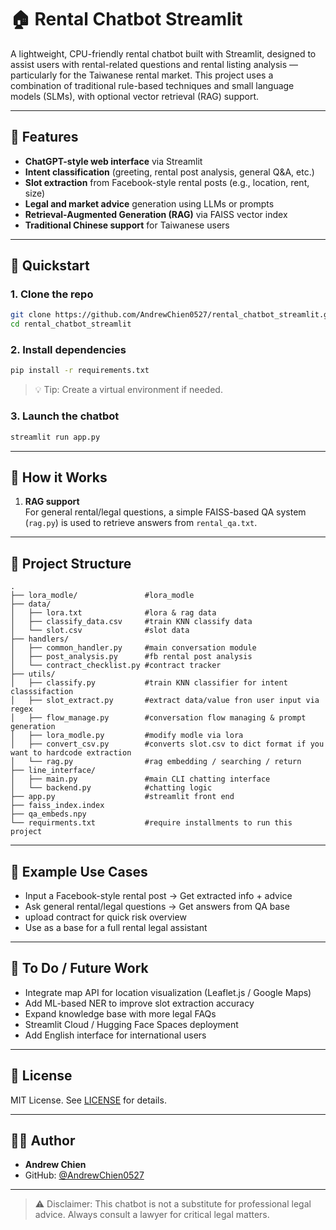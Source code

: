 # 🏠 Rental Chatbot Streamlit

A lightweight, CPU-friendly rental chatbot built with Streamlit, designed to assist users with rental-related questions and rental listing analysis — particularly for the Taiwanese rental market. This project uses a combination of traditional rule-based techniques and small language models (SLMs), with optional vector retrieval (RAG) support.

---

## 🌟 Features

- **ChatGPT-style web interface** via Streamlit
- **Intent classification** (greeting, rental post analysis, general Q&A, etc.)
- **Slot extraction** from Facebook-style rental posts (e.g., location, rent, size)
- **Legal and market advice** generation using LLMs or prompts
- **Retrieval-Augmented Generation (RAG)** via FAISS vector index
- **Traditional Chinese support** for Taiwanese users

---

## 🚀 Quickstart

### 1. Clone the repo

```bash
git clone https://github.com/AndrewChien0527/rental_chatbot_streamlit.git
cd rental_chatbot_streamlit
```

### 2. Install dependencies

```bash
pip install -r requirements.txt
```

> 💡 Tip: Create a virtual environment if needed.

### 3. Launch the chatbot

```bash
streamlit run app.py
```

---

## 🧠 How it Works

1. **RAG support**  
   For general rental/legal questions, a simple FAISS-based QA system (`rag.py`) is used to retrieve answers from `rental_qa.txt`.

---

## 📂 Project Structure

```
.
├── lora_modle/               #lora_modle
├── data/
│   ├── lora.txt              #lora & rag data
│   ├── classify_data.csv     #train KNN classify data
│   └── slot.csv              #slot data
├── handlers/
│   ├── common_handler.py     #main conversation module
│   ├── post_analysis.py      #fb rental post analysis
│   └── contract_checklist.py #contract tracker
├── utils/
│   ├── classify.py           #train KNN classifier for intent classsifaction
│   ├── slot_extract.py       #extract data/value fron user input via regex
│   ├── flow_manage.py        #conversation flow managing & prompt generation
│   ├── lora_modle.py         #modify modle via lora
│   ├── convert_csv.py        #converts slot.csv to dict format if you want to hardcode extraction
│   └── rag.py                #rag embedding / searching / return
├── line_interface/
│   ├── main.py               #main CLI chatting interface
│   └── backend.py            #chatting logic
├── app.py                    #streamlit front end
├── faiss_index.index
├── qa_embeds.npy
└── requirments.txt           #require installments to run this project
```

---

## 🔮 Example Use Cases

- Input a Facebook-style rental post → Get extracted info + advice
- Ask general rental/legal questions → Get answers from QA base
- upload contract for quick risk overview
- Use as a base for a full rental legal assistant

---

## 📌 To Do / Future Work

- Integrate map API for location visualization (Leaflet.js / Google Maps)
- Add ML-based NER to improve slot extraction accuracy
- Expand knowledge base with more legal FAQs
- Streamlit Cloud / Hugging Face Spaces deployment
- Add English interface for international users

---

## 📄 License

MIT License. See [LICENSE](LICENSE) for details.

---

## 👨‍💻 Author

- **Andrew Chien**
- GitHub: [@AndrewChien0527](https://github.com/AndrewChien0527)

---

> ⚠️ Disclaimer: This chatbot is not a substitute for professional legal advice. Always consult a lawyer for critical legal matters.
